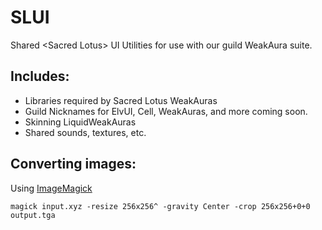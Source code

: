 # SLUI

Shared &lt;Sacred Lotus&gt; UI Utilities for use with our guild WeakAura suite.

## Includes:

- Libraries required by Sacred Lotus WeakAuras
- Guild Nicknames for ElvUI, Cell, WeakAuras, and more coming soon.
- Skinning LiquidWeakAuras
- Shared sounds, textures, etc.

## Converting images:

Using [ImageMagick](https://imagemagick.org/)

```
magick input.xyz -resize 256x256^ -gravity Center -crop 256x256+0+0 output.tga
```

